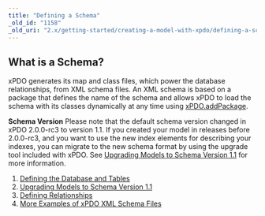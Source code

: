 ```yaml
---
title: "Defining a Schema"
_old_id: "1158"
_old_uri: "2.x/getting-started/creating-a-model-with-xpdo/defining-a-schema/"
---
```


## What is a Schema?

xPDO generates its map and class files, which power the database relationships, from XML schema files. An XML schema is based on a package that defines the name of the schema and allows xPDO to load the schema with its classes dynamically at any time using [xPDO.addPackage](extending-modx/xpdo/class-reference/xpdo/xpdo.addpackage "xPDO.addPackage").

**Schema Version**
Please note that the default schema version changed in xPDO 2.0.0-rc3 to version 1.1. If you created your model in releases before 2.0.0-rc3, and you want to use the new index elements for describing your indexes, you can migrate to the new schema format by using the upgrade tool included with xPDO. See [Upgrading Models to Schema Version 1.1](extending-modx/xpdo/custom-models/defining-a-schema/upgrade-schema-v1.0-to-v1.1 "Upgrading Models to Schema Version 1.1") for more information.

1. [Defining the Database and Tables](extending-modx/xpdo/custom-models/defining-a-schema/database-and-tables)
  1. [Upgrading Models to Schema Version 1.1](extending-modx/xpdo/custom-models/defining-a-schema/upgrade-schema-v1.0-to-v1.1)
2. [Defining Relationships](extending-modx/xpdo/custom-models/defining-a-schema/relationships)
3. [More Examples of xPDO XML Schema Files](extending-modx/xpdo/custom-models/defining-a-schema/more-examples)
